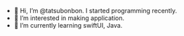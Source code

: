 - 👋 Hi, I’m @tatsubonbon. I started programming recently.
- 👀 I’m interested in making application.
- 🌱 I’m currently learning swiftUI, Java.


<!---
tatsubonbon/tatsubonbon is a ✨ special ✨ repository because its `README.md` (this file) appears on your GitHub profile.
You can click the Preview link to take a look at your changes.
--->
